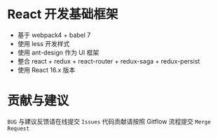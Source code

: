 # React 开发基础框架
- 基于 webpack4 + babel 7
- 使用 less 开发样式
- 使用 ant-design 作为 UI 框架
- 整合 react + redux + react-router + redux-saga + redux-persist
- 使用 React 16.x 版本

# 贡献与建议
`BUG` 与建议反馈请在线提交 `Issues`
代码贡献请按照 Gitflow 流程提交 `Merge Request`
